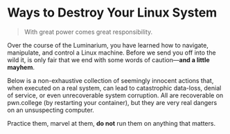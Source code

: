 # Ways to Destroy Your Linux System

> With great power comes great responsibility.

Over the course of the Luminarium, you have learned how to navigate, manipulate, and control a Linux machine.
Before we send you off into the wild it, is only fair that we end with some words of caution—**and a little mayhem**.

Below is a non-exhaustive collection of seemingly innocent actions that, when executed on a real system, can lead to catastrophic data-loss, denial of service, or even unrecoverable system corruption.
All are recoverable on pwn.college (by restarting your container), but they are very real dangers on an unsuspecting computer.

Practice them, marvel at them, **do not** run them on anything that matters.

